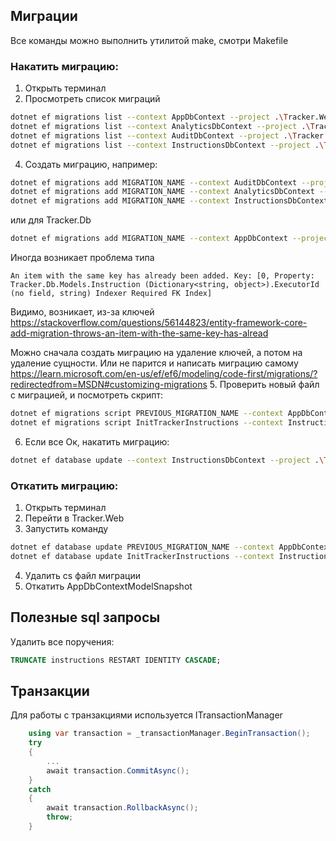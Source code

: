 ## Миграции

Все команды можно выполнить утилитой make, смотри Makefile

### Накатить миграцию:
1. Открыть терминал
2. Просмотреть список миграций
```bash
dotnet ef migrations list --context AppDbContext --project .\Tracker.Web
dotnet ef migrations list --context AnalyticsDbContext --project .\Tracker.Analytics
dotnet ef migrations list --context AuditDbContext --project .\Tracker.Audit
dotnet ef migrations list --context InstructionsDbContext --project .\Tracker.Instructions
```
4. Создать миграцию, например:
```bash
dotnet ef migrations add MIGRATION_NAME --context AuditDbContext --project .\Tracker.Audit --output-dir Db\Migrations
dotnet ef migrations add MIGRATION_NAME --context AnalyticsDbContext --project .\Tracker.Analytics --output-dir Db\Migrations
dotnet ef migrations add MIGRATION_NAME --context InstructionsDbContext --project .\Tracker.Instructions --output-dir Db\Migrations
```
или для Tracker.Db
```bash
dotnet ef migrations add MIGRATION_NAME --context AppDbContext --project .\Tracker.Db --startup-project .\Tracker.Web
```
Иногда возникает проблема типа
```
An item with the same key has already been added. Key: [0, Property: Tracker.Db.Models.Instruction (Dictionary<string, object>).ExecutorId (no field, string) Indexer Required FK Index]
```
Видимо, возникает, из-за ключей https://stackoverflow.com/questions/56144823/entity-framework-core-add-migration-throws-an-item-with-the-same-key-has-alread

Можно сначала создать миграцию на удаление ключей, а потом на удаление сущности.
Или не парится и написать миграцию самому https://learn.microsoft.com/en-us/ef/ef6/modeling/code-first/migrations/?redirectedfrom=MSDN#customizing-migrations
5. Проверить новый файл с миграцией, и посмотреть скрипт:
```bash
dotnet ef migrations script PREVIOUS_MIGRATION_NAME --context AppDbContext --project ..\Tracker.Db
dotnet ef migrations script InitTrackerInstructions --context InstructionsDbContext --project .\Tracker.Instructions
```
6. Если все Ок, накатить миграцию:
```bash
dotnet ef database update --context InstructionsDbContext --project .\Tracker.Instructions
```
   

### Откатить миграцию:
1. Открыть терминал
2. Перейти в Tracker.Web
3. Запустить команду
```bash
dotnet ef database update PREVIOUS_MIGRATION_NAME --context AppDbContext --project ..\Tracker.Db
dotnet ef database update InitTrackerInstructions --context InstructionsDbContext --project .\Tracker.Instructions
```
4. Удалить cs файл миграции
5. Откатить AppDbContextModelSnapshot


## Полезные sql запросы

Удалить все поручения:

```sql
TRUNCATE instructions RESTART IDENTITY CASCADE;
```


## Транзакции

Для работы с транзакциями используется ITransactionManager
```csharp
    using var transaction = _transactionManager.BeginTransaction();
    try
    {
        ...
        await transaction.CommitAsync();
    }
    catch
    {
        await transaction.RollbackAsync();
        throw;
    }
```